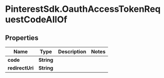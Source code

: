 # PinterestSdk.OauthAccessTokenRequestCodeAllOf

## Properties

Name | Type | Description | Notes
------------ | ------------- | ------------- | -------------
**code** | **String** |  | 
**redirectUri** | **String** |  | 


